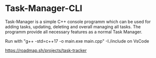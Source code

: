 # Task-Manager-CLI
Task-Manager is a simple C++ console programm which can be used for adding tasks, updating, deleting and overall managing all tasks. The programm provide all necessary features as a normal Task Manager.

Run with "g++ -std=c++17 -o main.exe main.cpp"  -I./include on VsCode

https://roadmap.sh/projects/task-tracker
